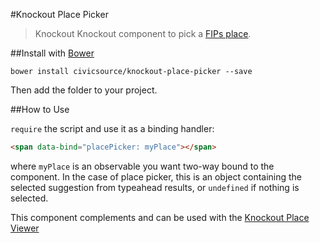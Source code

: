 #Knockout Place Picker

> Knockout Knockout component to pick a [FIPs place](https://github.com/civicsource/fips).

##Install with [Bower](http://bower.io/)

```
bower install civicsource/knockout-place-picker --save
```

Then add the folder to your project.

##How to Use

`require` the script and use it as a binding handler:

```html
<span data-bind="placePicker: myPlace"></span>
```

where `myPlace` is an observable you want two-way bound to the component. In the case of place picker, this is an object containing the selected suggestion from typeahead results, or `undefined` if nothing is selected.

This component complements and can be used with the [Knockout Place Viewer](https://github.com/civicsource/knockout-place-viewer)